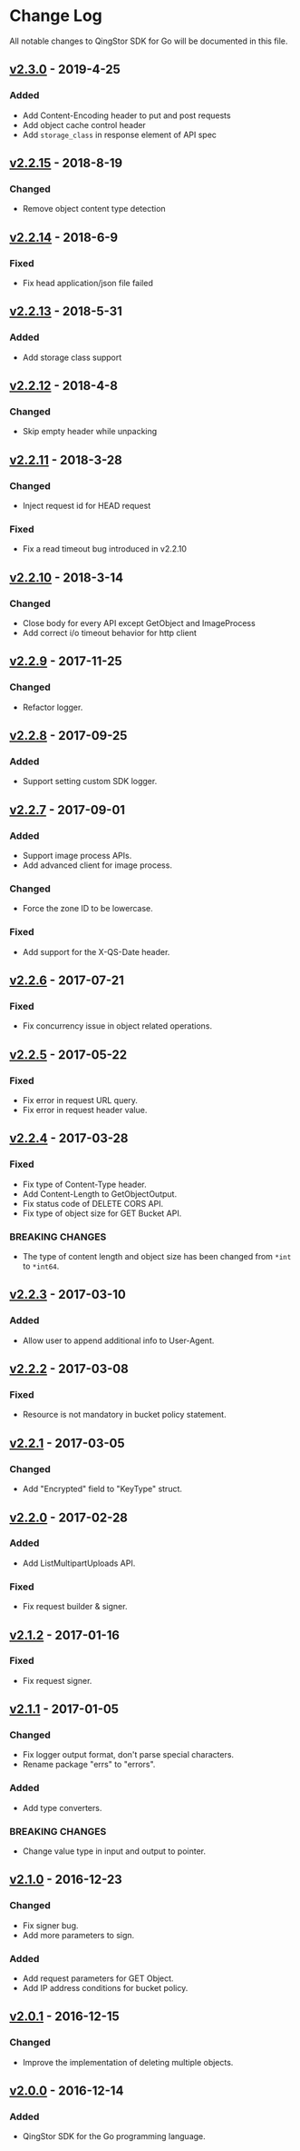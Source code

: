 # Change Log
All notable changes to QingStor SDK for Go will be documented in this file.

## [v2.3.0] - 2019-4-25

### Added

- Add Content-Encoding header to put and post requests
- Add object cache control header
- Add `storage_class` in response element of API spec

## [v2.2.15] - 2018-8-19

### Changed

- Remove object content type detection

## [v2.2.14] - 2018-6-9

### Fixed

- Fix head application/json file failed

## [v2.2.13] - 2018-5-31

### Added

- Add storage class support

## [v2.2.12] - 2018-4-8

### Changed

- Skip empty header while unpacking

## [v2.2.11] - 2018-3-28

### Changed

- Inject request id for HEAD request

### Fixed

- Fix a read timeout bug introduced in v2.2.10

## [v2.2.10] - 2018-3-14

### Changed

- Close body for every API except GetObject and ImageProcess
- Add correct i/o timeout behavior for http client

## [v2.2.9] - 2017-11-25

### Changed

- Refactor logger.

## [v2.2.8] - 2017-09-25

### Added

- Support setting custom SDK logger.

## [v2.2.7] - 2017-09-01

### Added

- Support image process APIs.
- Add advanced client for image process.

### Changed

- Force the zone ID to be lowercase.

### Fixed

- Add support for the X-QS-Date header.

## [v2.2.6] - 2017-07-21

### Fixed

- Fix concurrency issue in object related operations.

## [v2.2.5] - 2017-05-22

### Fixed

- Fix error in request URL query.
- Fix error in request header value.

## [v2.2.4] - 2017-03-28

### Fixed

- Fix type of Content-Type header.
- Add Content-Length to GetObjectOutput.
- Fix status code of DELETE CORS API.
- Fix type of object size for GET Bucket API.

### BREAKING CHANGES

- The type of content length and object size has been changed from `*int` to `*int64`.

## [v2.2.3] - 2017-03-10

### Added

- Allow user to append additional info to User-Agent.

## [v2.2.2] - 2017-03-08

### Fixed

- Resource is not mandatory in bucket policy statement.

## [v2.2.1] - 2017-03-05

### Changed

- Add "Encrypted" field to "KeyType" struct.

## [v2.2.0] - 2017-02-28

### Added

- Add ListMultipartUploads API.

### Fixed

- Fix request builder & signer.

## [v2.1.2] - 2017-01-16

### Fixed

- Fix request signer.

## [v2.1.1] - 2017-01-05

### Changed

- Fix logger output format, don't parse special characters.
- Rename package "errs" to "errors".

### Added

- Add type converters.

### BREAKING CHANGES

- Change value type in input and output to pointer.

## [v2.1.0] - 2016-12-23

### Changed

- Fix signer bug.
- Add more parameters to sign.

### Added

- Add request parameters for GET Object.
- Add IP address conditions for bucket policy.

## [v2.0.1] - 2016-12-15

### Changed

- Improve the implementation of deleting multiple objects.

## [v2.0.0] - 2016-12-14

### Added

- QingStor SDK for the Go programming language.

[v2.3.0]: https://github.com/yunify/qingstor-sdk-go/compare/v2.2.15...v2.3.0
[v2.2.15]: https://github.com/yunify/qingstor-sdk-go/compare/v2.2.14...v2.2.15
[v2.2.14]: https://github.com/yunify/qingstor-sdk-go/compare/v2.2.13...v2.2.14
[v2.2.13]: https://github.com/yunify/qingstor-sdk-go/compare/v2.2.12...v2.2.13
[v2.2.12]: https://github.com/yunify/qingstor-sdk-go/compare/v2.2.11...v2.2.12
[v2.2.11]: https://github.com/yunify/qingstor-sdk-go/compare/v2.2.10...v2.2.11
[v2.2.10]: https://github.com/yunify/qingstor-sdk-go/compare/v2.2.9...v2.2.10
[v2.2.9]: https://github.com/yunify/qingstor-sdk-go/compare/v2.2.8...v2.2.9
[v2.2.8]: https://github.com/yunify/qingstor-sdk-go/compare/v2.2.7...v2.2.8
[v2.2.7]: https://github.com/yunify/qingstor-sdk-go/compare/v2.2.6...v2.2.7
[v2.2.6]: https://github.com/yunify/qingstor-sdk-go/compare/v2.2.5...v2.2.6
[v2.2.5]: https://github.com/yunify/qingstor-sdk-go/compare/v2.2.4...v2.2.5
[v2.2.4]: https://github.com/yunify/qingstor-sdk-go/compare/v2.2.3...v2.2.4
[v2.2.3]: https://github.com/yunify/qingstor-sdk-go/compare/v2.2.2...v2.2.3
[v2.2.2]: https://github.com/yunify/qingstor-sdk-go/compare/v2.2.1...v2.2.2
[v2.2.1]: https://github.com/yunify/qingstor-sdk-go/compare/v2.2.0...v2.2.1
[v2.2.0]: https://github.com/yunify/qingstor-sdk-go/compare/v2.1.2...v2.2.0
[v2.1.2]: https://github.com/yunify/qingstor-sdk-go/compare/v2.1.1...v2.1.2
[v2.1.1]: https://github.com/yunify/qingstor-sdk-go/compare/v2.1.0...v2.1.1
[v2.1.0]: https://github.com/yunify/qingstor-sdk-go/compare/v2.0.1...v2.1.0
[v2.0.1]: https://github.com/yunify/qingstor-sdk-go/compare/v2.0.0...v2.0.1
[v2.0.0]: https://github.com/yunify/qingstor-sdk-go/compare/v2.0.0...v2.0.0
